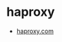 # haproxy

- [haproxy.com](https://www.haproxy.com/blog/haproxy-configuration-basics-load-balance-your-servers/)
